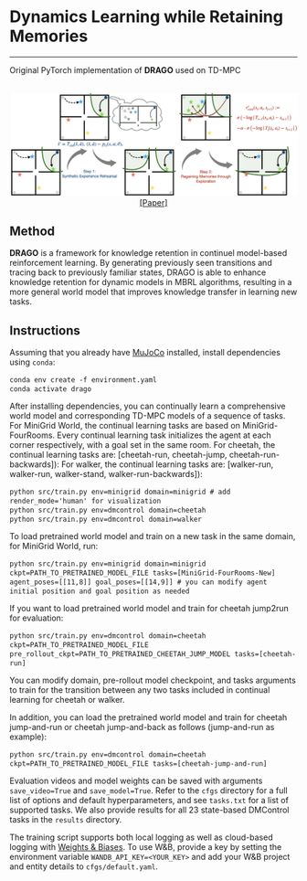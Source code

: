 # Dynamics Learning while Retaining Memories

----

Original PyTorch implementation of **DRAGO** used on TD-MPC


<p align="center">
  <br><img src='media/drago.png' width="600"/><br>
   <a href="">[Paper]</a>
</p>


## Method

**DRAGO** is a framework for knowledge retention in continuel model-based reinforcement 
learning. By generating previously seen transitions and tracing back to previously familiar
states, DRAGO is able to enhance knowledge retention for dynamic models in MBRL algorithms,
resulting in a more general world model that improves knowledge transfer in learning
new tasks.



## Instructions

Assuming that you already have [MuJoCo](http://www.mujoco.org) installed, install dependencies using `conda`:

```
conda env create -f environment.yaml
conda activate drago
```

After installing dependencies, you can continually learn a comprehensive world model and corresponding
TD-MPC models of a sequence of tasks. 
For MiniGrid World, the continual learning tasks are based on MiniGrid-FourRooms. Every continual learning task initializes the agent at each corner respectively, with a goal set in the same room.
For cheetah, the continual learning tasks are: [cheetah-run, cheetah-jump, cheetah-run-backwards]): 
For walker, the continual learning tasks are: [walker-run, walker-run, walker-stand, walker-run-backwards]): 

```
python src/train.py env=minigrid domain=minigrid # add render_mode='human' for visualization
python src/train.py env=dmcontrol domain=cheetah
python src/train.py env=dmcontrol domain=walker
```

To load pretrained world model and train on a new task in the same domain,
for MiniGrid World, run:

```
python src/train.py env=minigrid domain=minigrid ckpt=PATH_TO_PRETRAINED_MODEL_FILE tasks=[MiniGrid-FourRooms-New] agent_poses=[[11,8]] goal_poses=[[14,9]] # you can modify agent initial position and goal position as needed
```

If you want to load pretrained world model and train for cheetah jump2run for evaluation:

```
python src/train.py env=dmcontrol domain=cheetah ckpt=PATH_TO_PRETRAINED_MODEL_FILE pre_rollout_ckpt=PATH_TO_PRETRAINED_CHEETAH_JUMP_MODEL tasks=[cheetah-run]
```

You can modify domain, pre-rollout model checkpoint, and tasks arguments to train for the transition between any two tasks included in continual learning for cheetah or walker.

In addition, you can load the pretrained world model and train for cheetah jump-and-run or cheetah jump-and-back as follows (jump-and-run as example):

```
python src/train.py env=dmcontrol domain=cheetah ckpt=PATH_TO_PRETRAINED_MODEL_FILE tasks=[cheetah-jump-and-run]
```


Evaluation videos and model weights can be saved with arguments `save_video=True` and `save_model=True`. Refer to the `cfgs` directory for a full list of options and default hyperparameters, and see `tasks.txt` for a list of supported tasks. We also provide results for all 23 state-based DMControl tasks in the `results` directory.

The training script supports both local logging as well as cloud-based logging with [Weights & Biases](https://wandb.ai). To use W&B, provide a key by setting the environment variable `WANDB_API_KEY=<YOUR_KEY>` and add your W&B project and entity details to `cfgs/default.yaml`.
